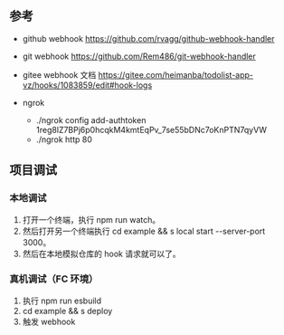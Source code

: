 ## 参考
- github webhook
https://github.com/rvagg/github-webhook-handler

- git webhook
 https://github.com/Rem486/git-webhook-handler

- gitee webhook 文档
https://gitee.com/heimanba/todolist-app-vz/hooks/1083859/edit#hook-logs

- ngrok
    - ./ngrok config add-authtoken 1reg8lZ7BPj6p0hcqkM4kmtEqPv_7se55bDNc7oKnPTN7qyVW
    - ./ngrok http 80


## 项目调试

### 本地调试
1. 打开一个终端，执行 npm run watch。
2. 然后打开另一个终端执行 cd example && s local start --server-port 3000。
3. 然后在本地模拟仓库的 hook 请求就可以了。

### 真机调试（FC 环境）

1. 执行 npm run esbuild
2. cd example && s deploy
3. 触发 webhook